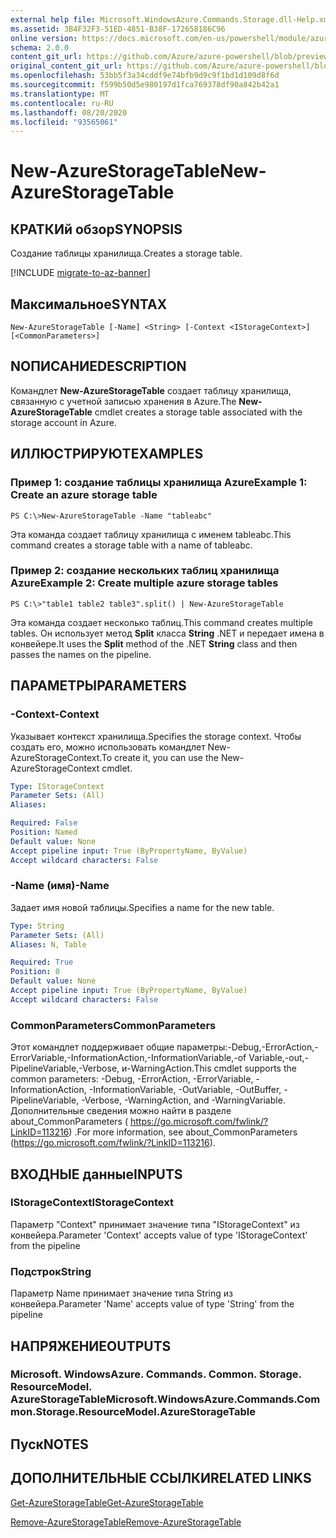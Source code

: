 ```yaml
---
external help file: Microsoft.WindowsAzure.Commands.Storage.dll-Help.xml
ms.assetid: 3B4F32F3-51ED-4851-B38F-172658186C96
online version: https://docs.microsoft.com/en-us/powershell/module/azure.storage/new-azurestoragetable
schema: 2.0.0
content_git_url: https://github.com/Azure/azure-powershell/blob/preview/src/Storage/Commands.Storage/help/New-AzureStorageTable.md
original_content_git_url: https://github.com/Azure/azure-powershell/blob/preview/src/Storage/Commands.Storage/help/New-AzureStorageTable.md
ms.openlocfilehash: 53bb5f3a34cddf9e74bfb9d9c9f1bd1d109d8f6d
ms.sourcegitcommit: f599b50d5e980197d1fca769378df90a842b42a1
ms.translationtype: MT
ms.contentlocale: ru-RU
ms.lasthandoff: 08/20/2020
ms.locfileid: "93565061"
---
```

# <span data-ttu-id="1ec1f-101">New-AzureStorageTable</span><span class="sxs-lookup"><span data-stu-id="1ec1f-101">New-AzureStorageTable</span></span>

## <span data-ttu-id="1ec1f-102">КРАТКИй обзор</span><span class="sxs-lookup"><span data-stu-id="1ec1f-102">SYNOPSIS</span></span>
<span data-ttu-id="1ec1f-103">Создание таблицы хранилища.</span><span class="sxs-lookup"><span data-stu-id="1ec1f-103">Creates a storage table.</span></span>

[!INCLUDE [migrate-to-az-banner](../../includes/migrate-to-az-banner.md)]

## <span data-ttu-id="1ec1f-104">Максимальное</span><span class="sxs-lookup"><span data-stu-id="1ec1f-104">SYNTAX</span></span>

```
New-AzureStorageTable [-Name] <String> [-Context <IStorageContext>] [<CommonParameters>]
```

## <span data-ttu-id="1ec1f-105">NОПИСАНИЕ</span><span class="sxs-lookup"><span data-stu-id="1ec1f-105">DESCRIPTION</span></span>
<span data-ttu-id="1ec1f-106">Командлет **New-AzureStorageTable** создает таблицу хранилища, связанную с учетной записью хранения в Azure.</span><span class="sxs-lookup"><span data-stu-id="1ec1f-106">The **New-AzureStorageTable** cmdlet creates a storage table associated with the storage account in Azure.</span></span>

## <span data-ttu-id="1ec1f-107">ИЛЛЮСТРИРУЮТ</span><span class="sxs-lookup"><span data-stu-id="1ec1f-107">EXAMPLES</span></span>

### <span data-ttu-id="1ec1f-108">Пример 1: создание таблицы хранилища Azure</span><span class="sxs-lookup"><span data-stu-id="1ec1f-108">Example 1: Create an azure storage table</span></span>
```
PS C:\>New-AzureStorageTable -Name "tableabc"
```

<span data-ttu-id="1ec1f-109">Эта команда создает таблицу хранилища с именем tableabc.</span><span class="sxs-lookup"><span data-stu-id="1ec1f-109">This command creates a storage table with a name of tableabc.</span></span>

### <span data-ttu-id="1ec1f-110">Пример 2: создание нескольких таблиц хранилища Azure</span><span class="sxs-lookup"><span data-stu-id="1ec1f-110">Example 2: Create multiple azure storage tables</span></span>
```
PS C:\>"table1 table2 table3".split() | New-AzureStorageTable
```

<span data-ttu-id="1ec1f-111">Эта команда создает несколько таблиц.</span><span class="sxs-lookup"><span data-stu-id="1ec1f-111">This command creates multiple tables.</span></span>
<span data-ttu-id="1ec1f-112">Он использует метод **Split** класса **String** .NET и передает имена в конвейере.</span><span class="sxs-lookup"><span data-stu-id="1ec1f-112">It uses the **Split** method of the .NET **String** class and then passes the names on the pipeline.</span></span>

## <span data-ttu-id="1ec1f-113">ПАРАМЕТРЫ</span><span class="sxs-lookup"><span data-stu-id="1ec1f-113">PARAMETERS</span></span>

### <span data-ttu-id="1ec1f-114">-Context</span><span class="sxs-lookup"><span data-stu-id="1ec1f-114">-Context</span></span>
<span data-ttu-id="1ec1f-115">Указывает контекст хранилища.</span><span class="sxs-lookup"><span data-stu-id="1ec1f-115">Specifies the storage context.</span></span>
<span data-ttu-id="1ec1f-116">Чтобы создать его, можно использовать командлет New-AzureStorageContext.</span><span class="sxs-lookup"><span data-stu-id="1ec1f-116">To create it, you can use the New-AzureStorageContext cmdlet.</span></span>

```yaml
Type: IStorageContext
Parameter Sets: (All)
Aliases: 

Required: False
Position: Named
Default value: None
Accept pipeline input: True (ByPropertyName, ByValue)
Accept wildcard characters: False
```

### <span data-ttu-id="1ec1f-117">-Name (имя)</span><span class="sxs-lookup"><span data-stu-id="1ec1f-117">-Name</span></span>
<span data-ttu-id="1ec1f-118">Задает имя новой таблицы.</span><span class="sxs-lookup"><span data-stu-id="1ec1f-118">Specifies a name for the new table.</span></span>

```yaml
Type: String
Parameter Sets: (All)
Aliases: N, Table

Required: True
Position: 0
Default value: None
Accept pipeline input: True (ByPropertyName, ByValue)
Accept wildcard characters: False
```

### <span data-ttu-id="1ec1f-119">CommonParameters</span><span class="sxs-lookup"><span data-stu-id="1ec1f-119">CommonParameters</span></span>
<span data-ttu-id="1ec1f-120">Этот командлет поддерживает общие параметры:-Debug,-ErrorAction,-ErrorVariable,-InformationAction,-InformationVariable,-of Variable,-out,-PipelineVariable,-Verbose, и-WarningAction.</span><span class="sxs-lookup"><span data-stu-id="1ec1f-120">This cmdlet supports the common parameters: -Debug, -ErrorAction, -ErrorVariable, -InformationAction, -InformationVariable, -OutVariable, -OutBuffer, -PipelineVariable, -Verbose, -WarningAction, and -WarningVariable.</span></span> <span data-ttu-id="1ec1f-121">Дополнительные сведения можно найти в разделе about_CommonParameters ( https://go.microsoft.com/fwlink/?LinkID=113216) .</span><span class="sxs-lookup"><span data-stu-id="1ec1f-121">For more information, see about_CommonParameters (https://go.microsoft.com/fwlink/?LinkID=113216).</span></span>

## <span data-ttu-id="1ec1f-122">ВХОДНЫЕ данные</span><span class="sxs-lookup"><span data-stu-id="1ec1f-122">INPUTS</span></span>

### <span data-ttu-id="1ec1f-123">IStorageContext</span><span class="sxs-lookup"><span data-stu-id="1ec1f-123">IStorageContext</span></span>

<span data-ttu-id="1ec1f-124">Параметр "Context" принимает значение типа "IStorageContext" из конвейера.</span><span class="sxs-lookup"><span data-stu-id="1ec1f-124">Parameter 'Context' accepts value of type 'IStorageContext' from the pipeline</span></span>

### <span data-ttu-id="1ec1f-125">Подстрок</span><span class="sxs-lookup"><span data-stu-id="1ec1f-125">String</span></span>

<span data-ttu-id="1ec1f-126">Параметр Name принимает значение типа String из конвейера.</span><span class="sxs-lookup"><span data-stu-id="1ec1f-126">Parameter 'Name' accepts value of type 'String' from the pipeline</span></span>

## <span data-ttu-id="1ec1f-127">НАПРЯЖЕНИЕ</span><span class="sxs-lookup"><span data-stu-id="1ec1f-127">OUTPUTS</span></span>

### <span data-ttu-id="1ec1f-128">Microsoft. WindowsAzure. Commands. Common. Storage. ResourceModel. AzureStorageTable</span><span class="sxs-lookup"><span data-stu-id="1ec1f-128">Microsoft.WindowsAzure.Commands.Common.Storage.ResourceModel.AzureStorageTable</span></span>

## <span data-ttu-id="1ec1f-129">Пуск</span><span class="sxs-lookup"><span data-stu-id="1ec1f-129">NOTES</span></span>

## <span data-ttu-id="1ec1f-130">ДОПОЛНИТЕЛЬНЫЕ ССЫЛКИ</span><span class="sxs-lookup"><span data-stu-id="1ec1f-130">RELATED LINKS</span></span>

[<span data-ttu-id="1ec1f-131">Get-AzureStorageTable</span><span class="sxs-lookup"><span data-stu-id="1ec1f-131">Get-AzureStorageTable</span></span>](./Get-AzureStorageTable.md)

[<span data-ttu-id="1ec1f-132">Remove-AzureStorageTable</span><span class="sxs-lookup"><span data-stu-id="1ec1f-132">Remove-AzureStorageTable</span></span>](./Remove-AzureStorageTable.md)


